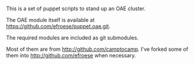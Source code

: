 This is a set of puppet scripts to stand up an OAE cluster.

The OAE module itself is available at https://github.com/efroese/puppet.oae.git.

The required modules are included as git submodules.

Most of them are from http://github.com/camptocamp.
I've forked some of them into http://github.com/efroese when necessary.
